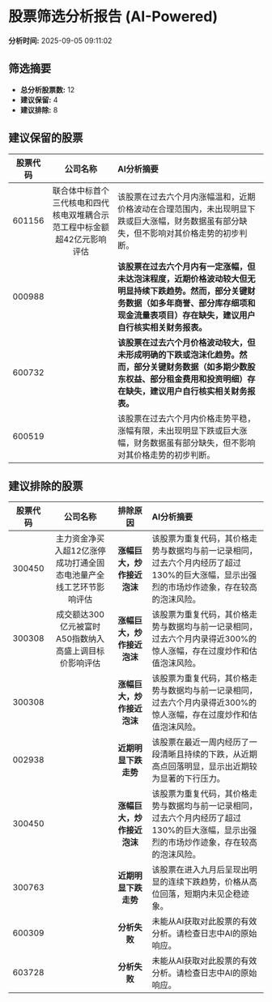 # 股票筛选分析报告 (AI-Powered)

**分析时间:** 2025-09-05 09:11:02

## 筛选摘要

- **总分析股票数:** 12
- **建议保留:** 4
- **建议排除:** 8

## 建议保留的股票

| 股票代码 | 公司名称 | AI分析摘要 |
|:---:|:---:|:---|
| 601156 | 联合体中标首个三代核电和四代核电双堆耦合示范工程中标金额超42亿元影响评估 | 该股票在过去六个月内涨幅温和，近期价格波动在合理范围内，未出现明显下跌或巨大涨幅，财务数据虽有部分缺失，但不影响对其价格走势的初步判断。 |
| 000988 |  | **该股票在过去六个月内有一定涨幅，但未达泡沫程度，近期价格波动较大但无明显持续下跌趋势。然而，部分关键财务数据（如多年商誉、部分库存细项和现金流量表项目）存在缺失，建议用户自行核实相关财务报表。** |
| 600732 |  | **该股票在过去六个月价格波动较大，但未形成明确的下跌或泡沫化趋势。然而，部分关键财务数据（如多期少数股东权益、部分租金费用和投资明细）存在缺失，建议用户自行核实相关财务报表。** |
| 600519 |  | 该股票在过去六个月内价格走势平稳，涨幅有限，未出现明显下跌或巨大涨幅，财务数据虽有部分缺失，但不影响对其价格走势的初步判断。 |

## 建议排除的股票

| 股票代码 | 公司名称 | 排除原因 | AI分析摘要 |
|:---:|:---:|:---:|:---|
| 300450 | 主力资金净买入超12亿涨停成功打通全固态电池量产全线工艺环节影响评估 | **涨幅巨大，炒作接近泡沫** | 该股票为重复代码，其价格走势与数据均与前一记录相同，过去六个月内经历了超过130%的巨大涨幅，显示出强烈的市场炒作迹象，存在较高的泡沫风险。 |
| 300308 | 成交额达300亿元被富时A50指数纳入高盛上调目标价影响评估 | **涨幅巨大，炒作接近泡沫** | 该股票为重复代码，其价格走势与数据均与前一记录相同，过去六个月内录得近300%的惊人涨幅，存在过度炒作和估值泡沫风险。 |
| 300308 |  | **涨幅巨大，炒作接近泡沫** | 该股票为重复代码，其价格走势与数据均与前一记录相同，过去六个月内录得近300%的惊人涨幅，存在过度炒作和估值泡沫风险。 |
| 002938 |  | **近期明显下跌走势** | 该股票在最近一周内经历了一段清晰且持续的下跌，从近期高点回落明显，显示出近期较为显著的下行压力。 |
| 300450 |  | **涨幅巨大，炒作接近泡沫** | 该股票为重复代码，其价格走势与数据均与前一记录相同，过去六个月内经历了超过130%的巨大涨幅，显示出强烈的市场炒作迹象，存在较高的泡沫风险。 |
| 300763 |  | **近期明显下跌走势** | 该股票在进入九月后呈现出明显的连续下跌趋势，价格从高位回落，短期内未见企稳迹象。 |
| 600309 |  | **分析失败** | 未能从AI获取对此股票的有效分析。请检查日志中AI的原始响应。 |
| 603728 |  | **分析失败** | 未能从AI获取对此股票的有效分析。请检查日志中AI的原始响应。 |
